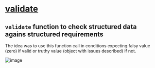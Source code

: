 # [validate](https://github.com/UniBreakfast/validate)

## `validate` function to check structured data agains structured requirements

The idea was to use this function call in conditions expecting falsy value (zero) if valid or truthy value (object with issues described) if not.

![image](https://github.com/user-attachments/assets/14d476db-95f9-434a-b232-5f8ae9825979)
